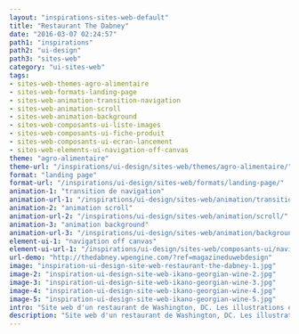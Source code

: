 ```yaml
---
layout: "inspirations-sites-web-default"
title: "Restaurant The Dabney"
date: "2016-03-07 02:24:57"
path1: "inspirations"
path2: "ui-design"
path3: "sites-web"
category: "ui-sites-web"
tags:
- sites-web-themes-agro-alimentaire
- sites-web-formats-landing-page
- sites-web-animation-transition-navigation
- sites-web-animation-scroll
- sites-web-animation-background
- sites-web-composants-ui-liste-images
- sites-web-composants-ui-fiche-produit
- sites-web-composants-ui-ecran-lancement
- sites-web-elements-ui-navigation-off-canvas
theme: "agro-alimentaire"
theme-url: "/inspirations/ui-design/sites-web/themes/agro-alimentaire/"
format: "landing page"
format-url: "/inspirations/ui-design/sites-web/formats/landing-page/"
animation-1: "transition de navigation"
animation-url-1: "/inspirations/ui-design/sites-web/animation/transition-navigation/"
animation-2: "animation scroll"
animation-url-2: "/inspirations/ui-design/sites-web/animation/scroll/"
animation-3: "animation background"
animation-url-3: "/inspirations/ui-design/sites-web/animation/background/"
element-ui-1: "navigation off canvas"
element-ui-url-1: "/inspirations/ui-design/sites-web/composants-ui/navigation-off-canvas/"
url-demo: "http://thedabney.wpengine.com/?ref=magazineduwebdesign"
image: "inspiration-ui-design-site-web-restaurant-the-dabney-1.jpg"
image-2: "inspiration-ui-design-site-web-ikano-georgian-wine-2.jpg"
image-3: "inspiration-ui-design-site-web-ikano-georgian-wine-3.jpg"
image-4: "inspiration-ui-design-site-web-ikano-georgian-wine-4.jpg"
image-5: "inspiration-ui-design-site-web-ikano-georgian-wine-5.jpg"
intro: "Site web d'un restaurant de Washington, DC. Les illustrations en arrière-plan et les transitions de navigation donnent envie de réserver. Dommage qu'il soit si loin."
description: "Site web d'un restaurant de Washington, DC. Les illustrations en arrière-plan et les transitions de navigation donnent envie de réserver. Dommage qu'il soit si loin."
---
```

